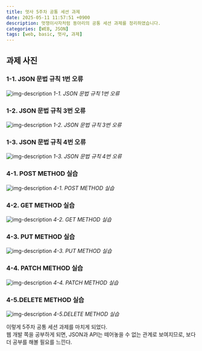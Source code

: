 ```yaml
---
title: 멋사 5주차 공통 세션 과제
date: 2025-05-11 11:57:51 +0900
description: 멋쟁이사자처럼 동아리의 공통 세션 과제를 정리하였습니다.
categories: [WEB, JSON]
tags: [web, basic, 멋사, 과제]
---
```


## 과제 사진
### 1-1. JSON 문법 규칙 1번 오류
![img-description](/5week_hw/JSON_Error_1.png)
_1-1. JSON 문법 규칙 1번 오류_

### 1-2. JSON 문법 규칙 3번 오류
![img-description](/5week_hw/JSON_Error_3.png)
_1-2. JSON 문법 규칙 3번 오류_

### 1-3. JSON 문법 규칙 4번 오류
![img-description](/5week_hw/JSON_Error_4.png)
_1-3. JSON 문법 규칙 4번 오류_

### 4-1. POST METHOD 실습
![img-description](/5week_hw/POST_METHOD.png)
_4-1. POST METHOD 실습_

### 4-2. GET METHOD 실습
![img-description](/5week_hw/GET_METHOD.png)
_4-2. GET METHOD 실습_

### 4-3. PUT METHOD 실습
![img-description](/5week_hw/PUT_METHOD.png)
_4-3. PUT METHOD 실습_

### 4-4. PATCH METHOD 실습
![img-description](/5week_hw/PATCH_METHOD.png)
_4-4. PATCH METHOD 실습_

### 4-5.DELETE METHOD 실습
![img-description](/5week_hw/DELETE_METHOD.png)
_4-5.DELETE METHOD 실습_

이렇게 5주차 공통 세션 과제를 마치게 되었다.   
웹 개발 쪽을 공부하게 되면, JSON과 API는 떼어놓을 수 없는 관계로 보여지므로, 보다 더 공부를 해볼 필요를 느낀다.